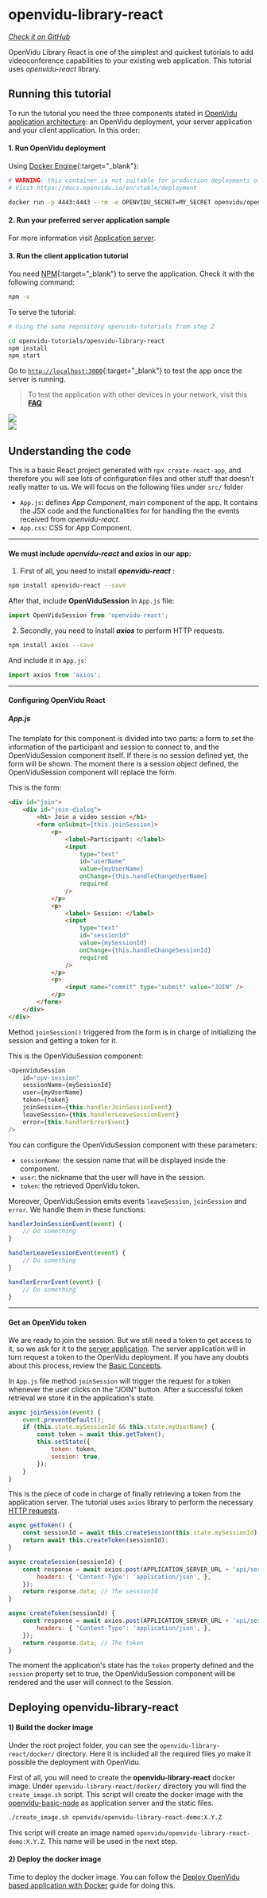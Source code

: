 # openvidu-library-react

<a href="https://github.com/OpenVidu/openvidu-tutorials/tree/master/openvidu-library-react" target="_blank"><i class="icon ion-social-github"> Check it on GitHub</i></a>

OpenVidu Library React is one of the simplest and quickest tutorials to add videoconference capabilities to your existing web application. This tutorial uses _openvidu-react_ library.

## Running this tutorial

To run the tutorial you need the three components stated in [OpenVidu application architecture](developing-your-video-app/#openvidu-application-architecture): an OpenVidu deployment, your server application and your client application. In this order:

#### 1. Run OpenVidu deployment

Using [Docker Engine](https://docs.docker.com/engine/){:target="_blank"}:

```bash
# WARNING: this container is not suitable for production deployments of OpenVidu
# Visit https://docs.openvidu.io/en/stable/deployment

docker run -p 4443:4443 --rm -e OPENVIDU_SECRET=MY_SECRET openvidu/openvidu-dev:2.27.0
```

#### 2. Run your preferred server application sample

For more information visit [Application server](application-server/).

<div id="application-server-wrapper"></div>
<script src="js/load-common-template.js" data-pathToFile="server-application-samples.html" data-elementId="application-server-wrapper" data-runAnchorScript="false" data-useCurrentVersion="true"></script>

#### 3. Run the client application tutorial

You need [NPM](https://docs.npmjs.com/downloading-and-installing-node-js-and-npm){:target="_blank"} to serve the application. Check it with the following command:

```bash
npm -v
```

To serve the tutorial:

```bash
# Using the same repository openvidu-tutorials from step 2

cd openvidu-tutorials/openvidu-library-react
npm install
npm start
```

Go to [`http://localhost:3000`](http://localhost:3000){:target="_blank"} to test the app once the server is running.

> To test the application with other devices in your network, visit this **[FAQ](troubleshooting/#3-test-applications-in-my-network-with-multiple-devices)**

<div class="row no-margin row-gallery">
	<div class="col-md-6">
		<a data-fancybox="gallery" data-type="image" class="fancybox-img" href="img/demos/openvidu-library-react1.png">
            <img class="img-responsive" src="img/demos/openvidu-library-react1.png">
        </a>
	</div>
	<div class="col-md-6">
		<a data-fancybox="gallery" data-type="image" class="fancybox-img" href="img/demos/openvidu-library-react2.png">
            <img class="img-responsive" src="img/demos/openvidu-library-react2.png">
        </a>
	</div>
</div>

## Understanding the code

This is a basic React project generated with `npx create-react-app`, and therefore you will see lots of configuration files and other stuff that doesn't really matter to us. We will focus on the following files under `src/` folder

-   `App.js`: defines _App Component_, main component of the app. It contains the JSX code and the functionalities for for handling the the events received from _openvidu-react_.
-   `App.css`: CSS for App Component.

---

#### We must include _openvidu-react_ and _axios_ in our app:

1) First of all, you need to install **_openvidu-react_** :

```bash
npm install openvidu-react --save
```

After that, include **OpenViduSession** in `App.js` file:

```javascript
import OpenViduSession from 'openvidu-react';
```

2) Secondly, you need to install **_axios_** to perform HTTP requests.

```bash
npm install axios --save
```
And include it in `App.js`:

```javascript
import axios from 'axios';
```

<hr>

#### Configuring OpenVidu React

##### App.js

The template for this component is divided into two parts: a form to set the information of the participant and session to connect to, and the OpenViduSession component itself. If there is no session defined yet, the form will be shown. The moment there is a session object defined, the OpenViduSession component will replace the form.

This is the form:

```html
<div id="join">
    <div id="join-dialog">
        <h1> Join a video session </h1>
        <form onSubmit={this.joinSession}>
            <p>
                <label>Participant: </label>
                <input
                    type="text"
                    id="userName"
                    value={myUserName}
                    onChange={this.handleChangeUserName}
                    required
                />
            </p>
            <p>
                <label> Session: </label>
                <input
                    type="text"
                    id="sessionId"
                    value={mySessionId}
                    onChange={this.handleChangeSessionId}
                    required
                />
            </p>
            <p>
                <input name="commit" type="submit" value="JOIN" />
            </p>
        </form>
    </div>
</div>
```

Method `joinSession()` triggered from the form is in charge of initializing the session and getting a token for it.

This is the OpenViduSession component:

```javascript
<OpenViduSession
    id="opv-session"
    sessionName={mySessionId}
    user={myUserName}
    token={token}
    joinSession={this.handlerJoinSessionEvent}
    leaveSession={this.handlerLeaveSessionEvent}
    error={this.handlerErrorEvent}
/>
```

You can configure the OpenViduSession component with these parameters:

-   `sessionName`: the session name that will be displayed inside the component.
-   `user`: the nickname that the user will have in the session.
-   `token`: the retrieved OpenVidu token.

Moreover, OpenViduSession emits events `leaveSession`, `joinSession` and `error`. We handle them in these functions:

```javascript
handlerJoinSessionEvent(event) {
    // Do something
}

handlerLeaveSessionEvent(event) {
    // Do something
}

handlerErrorEvent(event) {
    // Do something
}
```

---

#### Get an OpenVidu token

We are ready to join the session. But we still need a token to get access to it, so we ask for it to the [server application](application-server/). The server application will in turn request a token to the OpenVidu deployment. If you have any doubts about this process, review the [Basic Concepts](developing-your-video-app/#basic-concepts).

In `App.js` file method `joinSession` will trigger the request for a token whenever the user clicks on the "JOIN" button. After a successful token retrieval we store it in the application's state.

```javascript
async joinSession(event) {
    event.preventDefault();
    if (this.state.mySessionId && this.state.myUserName) {
        const token = await this.getToken();
        this.setState({
            token: token,
            session: true,
        });
    }
}
```

This is the piece of code in charge of finally retrieving a token from the application server. The tutorial uses `axios` library to perform the necessary [HTTP requests](application-server/#rest-endpoints).

```javascript
async getToken() {
    const sessionId = await this.createSession(this.state.mySessionId);
    return await this.createToken(sessionId);
}

async createSession(sessionId) {
    const response = await axios.post(APPLICATION_SERVER_URL + 'api/sessions', { customSessionId: sessionId }, {
        headers: { 'Content-Type': 'application/json', },
    });
    return response.data; // The sessionId
}

async createToken(sessionId) {
    const response = await axios.post(APPLICATION_SERVER_URL + 'api/sessions/' + sessionId + '/connections', {}, {
        headers: { 'Content-Type': 'application/json', },
    });
    return response.data; // The token
}
```

The moment the application's state has the `token` property defined and the `session` property set to true, the OpenViduSession component will be rendered and the user will connect to the Session.

## Deploying openvidu-library-react

#### 1) Build the docker image

Under the root project folder, you can see the `openvidu-library-react/docker/` directory. Here it is included all the required files yo make it possible the deployment with OpenVidu.

First of all, you will need to create the **openvidu-library-react** docker image. Under `openvidu-library-react/docker/` directory you will find the `create_image.sh` script. This script will create the docker image with the [openvidu-basic-node](application-server/openvidu-basic-node/) as application server and the static files.

```bash
./create_image.sh openvidu/openvidu-library-react-demo:X.Y.Z
```

This script will create an image named `openvidu/openvidu-library-react-demo:X.Y.Z`. This name will be used in the next step.

#### 2) Deploy the docker image

Time to deploy the docker image. You can follow the [Deploy OpenVidu based application with Docker](/deployment/deploying-openvidu-apps/#with-docker) guide for doing this.


<link rel="stylesheet" href="https://cdnjs.cloudflare.com/ajax/libs/fancybox/3.1.20/jquery.fancybox.min.css" />
<script src="https://cdnjs.cloudflare.com/ajax/libs/fancybox/3.1.20/jquery.fancybox.min.js"></script>
<script type='text/javascript' src='js/fancybox-setup.js'></script>
